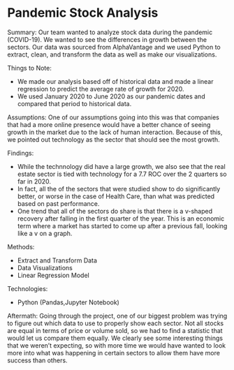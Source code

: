 # Pandemic Stock Analysis

Summary:
Our team wanted to analyze stock data during the pandemic (COVID-19). We wanted to see the differences in growth between the sectors. Our data was sourced from AlphaVantage and we used Python to extract, clean, and transform the data as well as make our visualizations.

Things to Note:
- We made our analysis based off of historical data and made a linear regression to predict the average rate of growth for 2020.
- We used January 2020 to June 2020 as our pandemic dates and compared that period to historical data.

Assumptions:
One of our assumptions going into this was that companies that had a more online presence would have a better chance of seeing growth in the market due to the lack of human interaction. Because of this, we pointed out technology as the sector that should see the most growth.

Findings:
- While the technnology did have a large growth, we also see that the real estate sector is tied with technology for a 7.7 ROC over the 2 quarters so far in 2020.
- In fact, all the of the sectors that were studied show to do significantly better, or worse in the case of Health Care, than what was predicted based on past performance.  
- One trend that all of the sectors do share is that there is a v-shaped recovery after falling in the first quarter of the year. This is an economic term where a market has started to come up after a previous fall, looking like a v on a graph. 
  
 Methods:
 - Extract and Transform Data
 - Data Visualizations
 - Linear Regression Model
 
 Technologies:
 - Python (Pandas,Jupyter Notebook)
 
Aftermath:
Going through the project, one of our biggest problem was trying to figure out which data to use to properly show each sector. Not all stocks are equal in terms of price or volume sold, so we had to find a statistic that would let us compare them equally. We clearly see some interesting things that we weren’t expecting, so with more time we would have wanted to look more into what was happening in certain sectors to allow them have more success than others.
